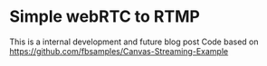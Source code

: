 # Simple webRTC to RTMP
This is a internal development and future blog post
Code based on https://github.com/fbsamples/Canvas-Streaming-Example


